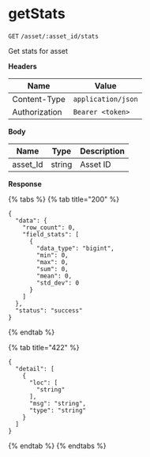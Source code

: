 # getStats

`GET` `/asset/:asset_id/stats`

Get stats for asset

**Headers**

| Name          | Value              |
| ------------- | ------------------ |
| Content-Type  | `application/json` |
| Authorization | `Bearer <token>`   |

**Body**

| Name      | Type   | Description |
| --------- | ------ | ----------- |
| asset\_Id | string | Asset ID    |

**Response**

{% tabs %}
{% tab title="200" %}
```
{
  "data": {
    "row_count": 0,
    "field_stats": [
      {
        "data_type": "bigint",
        "min": 0,
        "max": 0,
        "sum": 0,
        "mean": 0,
        "std_dev": 0
      }
    ]
  },
  "status": "success"
}
```
{% endtab %}

{% tab title="422" %}
```
{
  "detail": [
    {
      "loc": [
        "string"
      ],
      "msg": "string",
      "type": "string"
    }
  ]
}
```
{% endtab %}
{% endtabs %}
